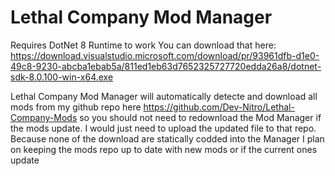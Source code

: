 # Lethal Company Mod Manager

Requires DotNet 8 Runtime to work
You can download that here: https://download.visualstudio.microsoft.com/download/pr/93961dfb-d1e0-49c8-9230-abcba1ebab5a/811ed1eb63d7652325727720edda26a8/dotnet-sdk-8.0.100-win-x64.exe

Lethal Company Mod Manager will automatically detecte and download all mods from my github repo here https://github.com/Dev-Nitro/Lethal-Company-Mods so you should not need to redownload the Mod Manager if the mods update. I would just need to upload the updated file to that repo. Because none of the download are statically codded into the Manager
I plan on keeping the mods repo up to date with new mods or if the current ones update
